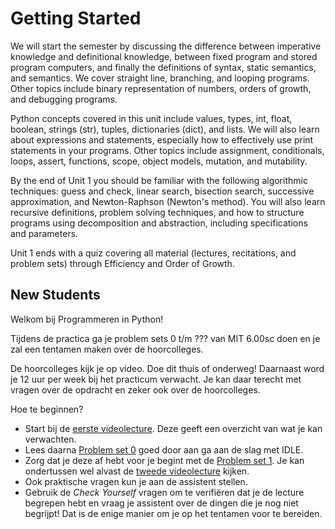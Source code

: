 # Getting Started

We will start the semester by discussing the difference between
imperative knowledge and definitional knowledge, between fixed program
and stored program computers, and finally the definitions of syntax,
static semantics, and semantics. We cover straight line, branching,
and looping programs. Other topics include binary representation of
numbers, orders of growth, and debugging programs.

Python concepts covered in this unit include values, types, int,
float, boolean, strings (str), tuples, dictionaries (dict), and
lists. We will also learn about expressions and statements, especially
how to effectively use print statements in your programs. Other topics
include assignment, conditionals, loops, assert, functions, scope,
object models, mutation, and mutability.

By the end of Unit 1 you should be familiar with the following
algorithmic techniques: guess and check, linear search, bisection
search, successive approximation, and Newton-Raphson (Newton's
method). You will also learn recursive definitions, problem solving
techniques, and how to structure programs using decomposition and
abstraction, including specifications and parameters.

Unit 1 ends with a quiz covering all material (lectures, recitations,
and problem sets) through Efficiency and Order of Growth.

## New Students

Welkom bij Programmeren in Python!

Tijdens de practica ga je problem sets 0 t/m ??? van MIT 6.00sc doen
en je zal een tentamen maken over de hoorcolleges.

De hoorcolleges kijk je op video. Doe dit thuis of onderweg! Daarnaast
word je 12 uur per week bij het practicum verwacht. Je kan daar
terecht met vragen over de opdracht en zeker ook over de hoorcolleges.

Hoe te beginnen?

* Start bij de
  [eerste videolecture](http://py.mprog.nl/lectures/lecture-1). Deze
  geeft een overzicht van wat je kan verwachten.
* Lees daarna
  [Problem set 0](http://py.mprog.nl/problem-sets/problem-set-0) goed
  door aan ga aan de slag met IDLE.
* Zorg dat je deze af hebt voor je begint met de
  [Problem set 1](http://py.mprog.nl/problem-sets/problem-set-1). Je
  kan ondertussen wel alvast de
  [tweede videolecture](http://py.mprog.nl/lectures/lecture-1) kijken.
* Ook praktische vragen kun je aan de assistent stellen.
* Gebruik de *Check Yourself* vragen om te verifiëren dat je de
  lecture begrepen hebt en vraag je assistent over de dingen die je
  nog niet begrijpt! Dat is de enige manier om je op het tentamen voor
  te bereiden.

